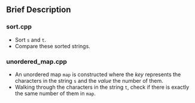 ## Brief Description

### sort.cpp

* Sort `s` and `t`.
* Compare these sorted strings.

### unordered_map.cpp

* An unordered map `map` is constructed where the *key* represents the characters in the string `s` and the *value* the number of them.
* Walking through the characters in the string `t`, check if there is exactly the same number of them in `map`.
